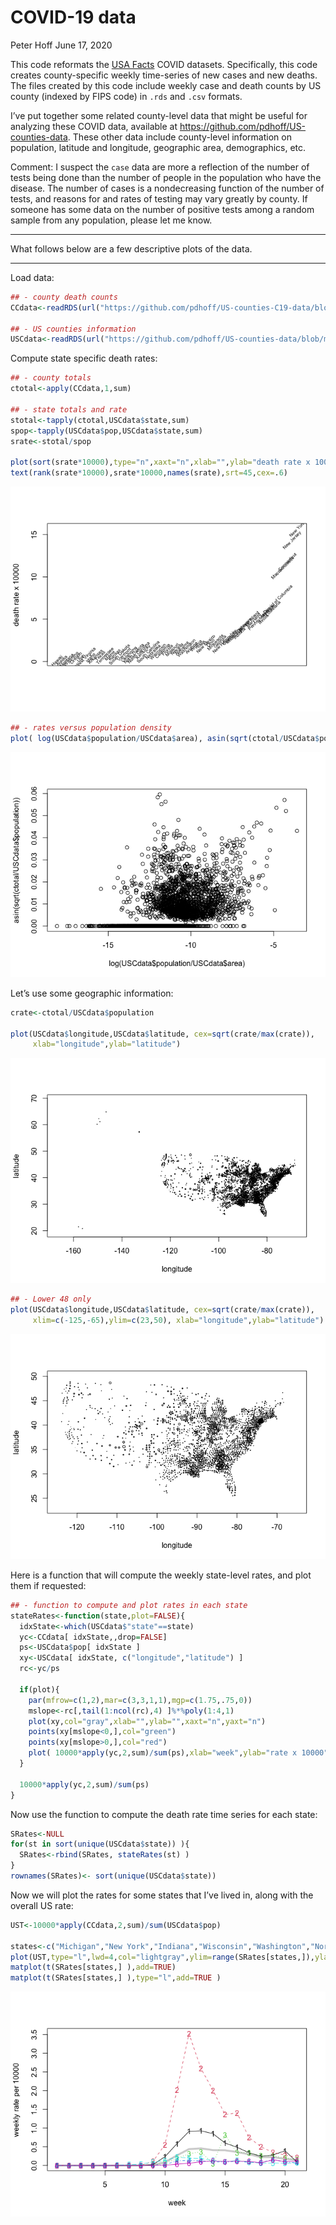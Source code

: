 COVID-19 data
================
Peter Hoff
June 17, 2020

This code reformats the [USA
Facts](https://usafacts.org/visualizations/coronavirus-covid-19-spread-map/)
COVID datasets. Specifically, this code creates county-specific weekly
time-series of new cases and new deaths. The files created by this code
include weekly case and death counts by US county (indexed by FIPS code)
in `.rds` and `.csv` formats.

I’ve put together some related county-level data that might be useful
for analyzing these COVID data, available at
<https://github.com/pdhoff/US-counties-data>. These other data include
county-level information on population, latitude and longitude,
geographic area, demographics, etc.

Comment: I suspect the `case` data are more a reflection of the number
of tests being done than the number of people in the population who have
the disease. The number of cases is a nondecreasing function of the
number of tests, and reasons for and rates of testing may vary greatly
by county. If someone has some data on the number of positive tests
among a random sample from any population, please let me know.

-----

What follows below are a few descriptive plots of the data.

-----

Load data:

``` r
## - county death counts
CCdata<-readRDS(url("https://github.com/pdhoff/US-counties-C19-data/blob/master/UScountiesC19Deaths.rds?raw=true")) 

## - US counties information 
USCdata<-readRDS(url("https://github.com/pdhoff/US-counties-data/blob/master/UScounties.rds?raw=true"))
```

Compute state specific death rates:

``` r
## - county totals 
ctotal<-apply(CCdata,1,sum)

## - state totals and rate
stotal<-tapply(ctotal,USCdata$state,sum)
spop<-tapply(USCdata$pop,USCdata$state,sum) 
srate<-stotal/spop 
  
plot(sort(srate*10000),type="n",xaxt="n",xlab="",ylab="death rate x 10000")
text(rank(srate*10000),srate*10000,names(srate),srt=45,cex=.6) 
```

![](README_files/figure-gfm/unnamed-chunk-2-1.png)<!-- -->

``` r
## - rates versus population density 
plot( log(USCdata$population/USCdata$area), asin(sqrt(ctotal/USCdata$population )))
```

![](README_files/figure-gfm/unnamed-chunk-2-2.png)<!-- -->

Let’s use some geographic information:

``` r
crate<-ctotal/USCdata$population 

plot(USCdata$longitude,USCdata$latitude, cex=sqrt(crate/max(crate)),
     xlab="longitude",ylab="latitude")
```

![](README_files/figure-gfm/unnamed-chunk-3-1.png)<!-- -->

``` r
## - Lower 48 only
plot(USCdata$longitude,USCdata$latitude, cex=sqrt(crate/max(crate)),
     xlim=c(-125,-65),ylim=c(23,50), xlab="longitude",ylab="latitude")
```

![](README_files/figure-gfm/unnamed-chunk-3-2.png)<!-- -->

Here is a function that will compute the weekly state-level rates, and
plot them if requested:

``` r
## - function to compute and plot rates in each state 
stateRates<-function(state,plot=FALSE){
  idxState<-which(USCdata$"state"==state)
  yc<-CCdata[ idxState,,drop=FALSE]
  ps<-USCdata$pop[ idxState ]
  xy<-USCdata[ idxState, c("longitude","latitude") ]
  rc<-yc/ps

  if(plot){
    par(mfrow=c(1,2),mar=c(3,3,1,1),mgp=c(1.75,.75,0))
    mslope<-rc[,tail(1:ncol(rc),4) ]%*%poly(1:4,1)
    plot(xy,col="gray",xlab="",ylab="",xaxt="n",yaxt="n")
    points(xy[mslope<0,],col="green")
    points(xy[mslope>0,],col="red")
    plot( 10000*apply(yc,2,sum)/sum(ps),xlab="week",ylab="rate x 10000")
  }

  10000*apply(yc,2,sum)/sum(ps)
}
```

Now use the function to compute the death rate time series for each
state:

``` r
SRates<-NULL
for(st in sort(unique(USCdata$state)) ){
  SRates<-rbind(SRates, stateRates(st) )
}
rownames(SRates)<- sort(unique(USCdata$state))
```

Now we will plot the rates for some states that I’ve lived in, along
with the overall US rate:

``` r
UST<-10000*apply(CCdata,2,sum)/sum(USCdata$pop)

states<-c("Michigan","New York","Indiana","Wisconsin","Washington","North Carolina")
plot(UST,type="l",lwd=4,col="lightgray",ylim=range(SRates[states,]),ylab="weekly rate per 10000",xlab="week")
matplot(t(SRates[states,] ),add=TRUE)
matplot(t(SRates[states,] ),type="l",add=TRUE )
```

![](README_files/figure-gfm/unnamed-chunk-6-1.png)<!-- -->

